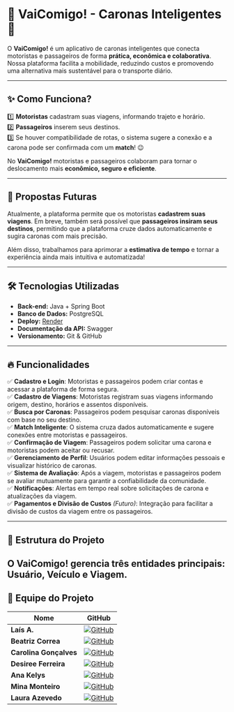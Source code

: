 # 🚗 VaiComigo! - Caronas Inteligentes 💙  

O **VaiComigo!** é um aplicativo de caronas inteligentes que conecta motoristas e passageiros de forma **prática, econômica e colaborativa**. Nossa plataforma facilita a mobilidade, reduzindo custos e promovendo uma alternativa mais sustentável para o transporte diário.  

---

## ✨ Como Funciona?  

1️⃣ **Motoristas** cadastram suas viagens, informando trajeto e horário.  
2️⃣ **Passageiros** inserem seus destinos.  
3️⃣ Se houver compatibilidade de rotas, o sistema sugere a conexão e a carona pode ser confirmada com um **match**! 😉  

No **VaiComigo!** motoristas e passageiros colaboram para tornar o deslocamento mais **econômico, seguro e eficiente**.  

---

## 🚀 Propostas Futuras  

Atualmente, a plataforma permite que os motoristas **cadastrem suas viagens**. Em breve, também será possível que **passageiros insiram seus destinos**, permitindo que a plataforma cruze dados automaticamente e sugira caronas com mais precisão.  

Além disso, trabalhamos para aprimorar a **estimativa de tempo** e tornar a experiência ainda mais intuitiva e automatizada!  

---

## 🛠️ Tecnologias Utilizadas  

- **Back-end:** Java + Spring Boot  
- **Banco de Dados:** PostgreSQL  
- **Deploy:** [Render](https://render.com/)  
- **Documentação da API:** Swagger  
- **Versionamento:** Git & GitHub  

---

## 🔥 Funcionalidades  

✅ **Cadastro e Login**: Motoristas e passageiros podem criar contas e acessar a plataforma de forma segura.  
✅ **Cadastro de Viagens**: Motoristas registram suas viagens informando origem, destino, horários e assentos disponíveis.  
✅ **Busca por Caronas**: Passageiros podem pesquisar caronas disponíveis com base no seu destino.  
✅ **Match Inteligente**: O sistema cruza dados automaticamente e sugere conexões entre motoristas e passageiros.  
✅ **Confirmação de Viagem**: Passageiros podem solicitar uma carona e motoristas podem aceitar ou recusar.  
✅ **Gerenciamento de Perfil**: Usuários podem editar informações pessoais e visualizar histórico de caronas.  
✅ **Sistema de Avaliação**: Após a viagem, motoristas e passageiros podem se avaliar mutuamente para garantir a confiabilidade da comunidade.  
✅ **Notificações**: Alertas em tempo real sobre solicitações de carona e atualizações da viagem.  
✅ **Pagamentos e Divisão de Custos** *(Futuro)*: Integração para facilitar a divisão de custos da viagem entre os passageiros.  

---
## 📂 Estrutura do Projeto  

O **VaiComigo!** gerencia três entidades principais: **Usuário, Veículo e Viagem**.  
---

## 👥 Equipe do Projeto

| Nome | GitHub |
|------|--------|
| **Laís A.** | [![GitHub](https://img.shields.io/badge/GitHub-Profile-blue?logo=github)](https://github.com/LA1SA0) |
| **Beatriz Correa** | [![GitHub](https://img.shields.io/badge/GitHub-Profile-blue?logo=github)](https://github.com/correabeas) |
| **Carolina Gonçalves** | [![GitHub](https://img.shields.io/badge/GitHub-Profile-blue?logo=github)](https://github.com/carolgonc) |
| **Desiree Ferreira** | [![GitHub](https://img.shields.io/badge/GitHub-Profile-blue?logo=github)](https://github.com/desireeferreira) |
| **Ana Kelys** | [![GitHub](https://img.shields.io/badge/GitHub-Profile-blue?logo=github)](https://github.com/anakelys) |
| **Mina Monteiro** | [![GitHub](https://img.shields.io/badge/GitHub-Profile-blue?logo=github)](https://github.com/0M1n40) |
| **Laura Azevedo** | [![GitHub](https://img.shields.io/badge/GitHub-Profile-blue?logo=github)](https://github.com/laura-azevedo) |
